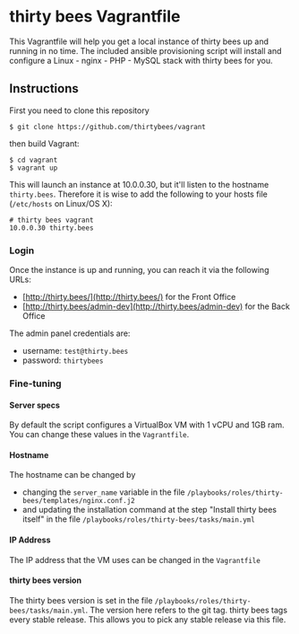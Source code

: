 # thirty bees Vagrantfile
This Vagrantfile will help you get a local instance of thirty bees up and running in no time. 
The included ansible provisioning script will install and configure a Linux - nginx - PHP - MySQL stack with thirty bees for you.

## Instructions

First you need to clone this repository

```shell
$ git clone https://github.com/thirtybees/vagrant
```

then build Vagrant:

```
$ cd vagrant
$ vagrant up
```

This will launch an instance at 10.0.0.30, but it'll listen to the hostname `thirty.bees`. Therefore it is wise to add the following to your hosts file (`/etc/hosts` on Linux/OS X):
```
# thirty bees vagrant
10.0.0.30 thirty.bees
```

### Login

Once the instance is up and running, you can reach it via the following URLs:
- [http://thirty.bees/](http://thirty.bees/) for the Front Office  
- [http://thirty.bees/admin-dev](http://thirty.bees/admin-dev) for the Back Office

The admin panel credentials are:
- username: `test@thirty.bees`  
- password: `thirtybees`

### Fine-tuning

#### Server specs

By default the script configures a VirtualBox VM with 1 vCPU and 1GB ram. You can change these values in the `Vagrantfile`.

#### Hostname

The hostname can be changed by 
- changing the `server_name` variable in the file `/playbooks/roles/thirty-bees/templates/nginx.conf.j2`
- and updating the installation command at the step "Install thirty bees itself" in the file `/playbooks/roles/thirty-bees/tasks/main.yml`

#### IP Address

The IP address that the VM uses can be changed in the `Vagrantfile`

#### thirty bees version

The thirty bees version is set in the file `/playbooks/roles/thirty-bees/tasks/main.yml`. The version here refers to the git tag. thirty bees tags every stable release. This allows you to pick any stable release via this file.

